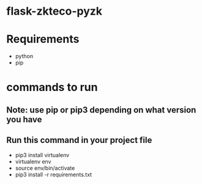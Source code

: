 # flask-zkteco-pyzk
# Requirements 
- python
- pip
# commands to run
## Note: use pip or pip3 depending on what version you have
## Run this command in your project file 
-  pip3 install virtualenv
-  virtualenv env
-  source env/bin/activate
-  pip3 install -r requirements.txt

